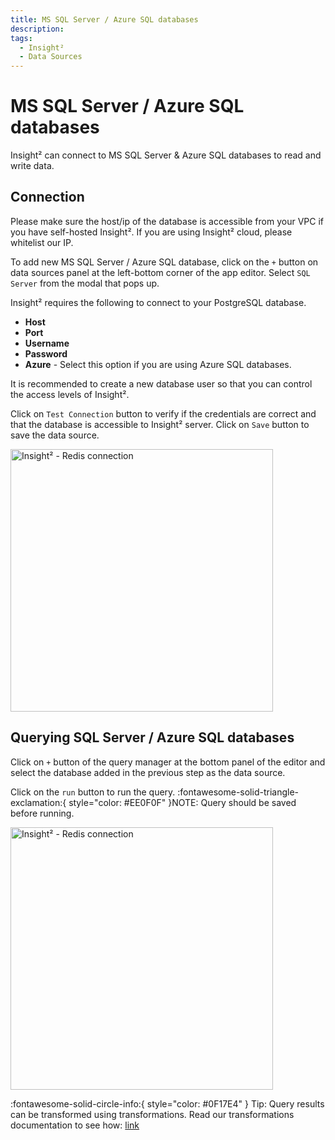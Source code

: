```yaml
---
title: MS SQL Server / Azure SQL databases
description: 
tags:
  - Insight²
  - Data Sources
---
```


# MS SQL Server / Azure SQL databases


Insight² can connect to MS SQL Server & Azure SQL databases to read and write data.

## Connection

Please make sure the host/ip of the database is accessible from your VPC if you have self-hosted Insight². If you are using Insight² cloud, please whitelist our IP.

To add new MS SQL Server / Azure SQL database, click on the `+` button on data sources panel at the left-bottom corner of the app editor. Select `SQL Server` from the modal that pops up.

Insight² requires the following to connect to your PostgreSQL database.

- **Host**
- **Port**
- **Username**
- **Password**
- **Azure** - Select this option if you are using Azure SQL databases.

It is recommended to create a new database user so that you can control the access levels of Insight².

Click on `Test Connection` button to verify if the credentials are correct and that the database is accessible to Insight² server. Click on `Save` button to save the data source.

<img src="/_images/insight2/datasource-reference/mssql/connect.gif" alt="Insight² - Redis connection" height="420"/>


## Querying SQL Server / Azure SQL databases
Click on `+` button of the query manager at the bottom panel of the editor and select the database added in the previous step as the data source.

Click on the `run` button to run the query. :fontawesome-solid-triangle-exclamation:{ style="color: #EE0F0F" }NOTE: Query should be saved before running.

<img src="/_images/insight2/datasource-reference/mssql/query.gif" alt="Insight² - Redis connection" height="420"/>


:fontawesome-solid-circle-info:{ style="color: #0F17E4" } Tip:
Query results can be transformed using transformations. Read our transformations documentation to see how: [link](/docs/tutorial/transformations)

